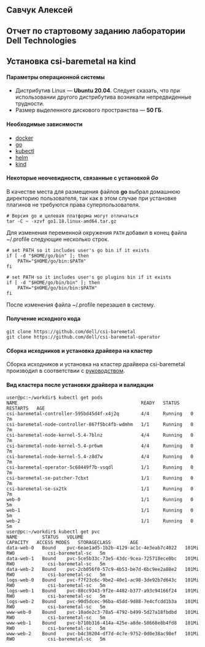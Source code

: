 ## Савчук Алексей
## Отчет по стартовому заданию лаборатории Dell Technologies
## Установка csi-baremetal на kind

#### Параметры операционной системы
* Дистрибутив Linux — **Ubuntu 20.04**. Следует сказать, что при использовании другого дистрибутива возникали непредвиденные трудности.
* Размер выделенного дискового пространства — **50 ГБ**.

#### Необходимые зависимости
* [docker](https://docs.docker.com/engine/install/ubuntu/)
* [go](https://go.dev/dl/)
* [kubectl](https://kubernetes.io/ru/docs/tasks/tools/install-kubectl/)
* [helm](https://helm.sh/docs/intro/install/)
* [kind](https://kind.sigs.k8s.io/docs/user/quick-start/)

#### Некоторые неочевидности, связанные с установкой *Go*
В качестве места для размещения файлов **go** выбрал домашнюю директорию пользователя, так как в этом случае при установке плагинов не требуются права суперпользователя.
```
# Версия go и целевая платформа могут отличаться
tar -C ~ -xzvf go1.18.linux-amd64.tar.gz
```
Для изменения переменной окружения `PATH` добавил в конец файла ~/.profile следующие несколько строк.
```
# set PATH so it includes user's go bin if it exists
if [ -d "$HOME/go/bin" ]; then
    PATH="$HOME/go/bin:$PATH"
fi

# set PATH so it includes user's go plugins bin if it exists
if [ -d "$HOME/go/bin/bin" ]; then
    PATH="$HOME/go/bin/bin:$PATH"
fi
```
После изменения файла ~/.profile перезашел в систему.

#### Получение исходного кода
```
git clone https://github.com/dell/csi-baremetal
git clone https://github.com/dell/csi-baremetal-operator
```

#### Сборка исходников и установка драйвера на кластер
Сборка исходников и установка на кластер драйвера csi-baremetal производил в соответствии с [руководством](https://github.com/dell/csi-baremetal/blob/master/docs/CONTRIBUTING.md).

#### Вид кластера после установки драйвера и валидации

```
user@pc:~/workdir$ kubectl get pods
NAME                                             READY   STATUS    RESTARTS   AGE
csi-baremetal-controller-595bd45d4f-x4j2q        4/4     Running   0          7m
csi-baremetal-node-controller-867f5bc4fb-wdmhm   1/1     Running   0          7m
csi-baremetal-node-kernel-5.4-7blnz              4/4     Running   0          7m
csi-baremetal-node-kernel-5.4-pr6wm              4/4     Running   0          7m
csi-baremetal-node-kernel-5.4-z8d7w              4/4     Running   0          7m
csi-baremetal-operator-5c68449f7b-vsqdl          1/1     Running   0          7m
csi-baremetal-se-patcher-7cbxt                   1/1     Running   0          7m
csi-baremetal-se-sx2tk                           1/1     Running   0          7m
web-0                                            1/1     Running   0          5m
web-1                                            1/1     Running   0          5m
web-2                                            1/1     Running   0          5m
user@pc:~/workdir$ kubectl get pvc
NAME         STATUS   VOLUME                                     CAPACITY   ACCESS MODES   STORAGECLASS       AGE
data-web-0   Bound    pvc-6eae1ad5-1b2b-4129-ac1c-4e3eab7c4022   101Mi      RWO            csi-baremetal-sc   5m
data-web-1   Bound    pvc-5ce5b33c-73e5-43dc-9cea-725718ece0bc   101Mi      RWO            csi-baremetal-sc   5m
data-web-2   Bound    pvc-2cb056f0-57c9-4b53-be7d-6bc9ee2a88e2   101Mi      RWO            csi-baremetal-sc   5m
logs-web-0   Bound    pvc-f7f23c6c-9be2-40e1-ac98-3de92b7d643c   101Mi      RWO            csi-baremetal-sc   5m
logs-web-1   Bound    pvc-88cc9343-9f2e-4482-b377-a93c94166f24   101Mi      RWO            csi-baremetal-sc   5m
logs-web-2   Bound    pvc-90d5dcec-96ba-45dd-9d88-7e4cfcdd1b3a   101Mi      RWO            csi-baremetal-sc   5m
www-web-0    Bound    pvc-10ade2c3-78a5-4792-b499-5d27a18fbdbd   101Mi      RWO            csi-baremetal-sc   5m
www-web-1    Bound    pvc-b710b316-414a-425e-a8de-58668e8b4fd8   101Mi      RWO            csi-baremetal-sc   5m
www-web-2    Bound    pvc-b4c38204-df7d-4c7e-9752-0d0e38ac98ef   101Mi      RWO            csi-baremetal-sc   5m
```
